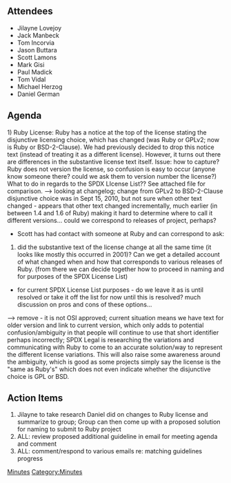 ## Attendees

  - Jilayne Lovejoy
  - Jack Manbeck
  - Tom Incorvia
  - Jason Buttara
  - Scott Lamons
  - Mark Gisi
  - Paul Madick
  - Tom Vidal
  - Michael Herzog
  - Daniel German

## Agenda

1\) Ruby License: Ruby has a notice at the top of the license stating
the disjunctive licensing choice, which has changed (was Ruby or GPLv2;
now is Ruby or BSD-2-Clause). We had previously decided to drop this
notice text (instead of treating it as a different license). However, it
turns out there are differences in the substantive license text itself.
Issue: how to capture? Ruby does not version the license, so confusion
is easy to occur (anyone know someone there? could we ask them to
version number the license?) What to do in regards to the SPDX LIcense
List?? See attached file for comparison. --\> looking at changelog;
change from GPLv2 to BSD-2-Clause disjunctive choice was in Sept 15,
2010, but not sure when other text changed - appears that other text
changed incrementally, much earlier (in between 1.4 and 1.6 of Ruby)
making it hard to determine where to call it different versions... could
we correspond to releases of project, perhaps?

  - Scott has had contact with someone at Ruby and can correspond to
    ask:

<!-- end list -->

1.  did the substantive text of the license change at all the same time
    (it looks like mostly this occurred in 2001)? Can we get a detailed
    account of what changed when and how that corresponds to various
    releases of Ruby. (from there we can decide together how to proceed
    in naming and for purposes of the SPDX License List)

<!-- end list -->

  - for current SPDX License List purposes - do we leave it as is until
    resolved or take it off the list for now until this is resolved?
    much discussion on pros and cons of these options...

\--\> remove - it is not OSI approved; current situation means we have
text for older version and link to current version, which only adds to
potential confusion/ambiguity in that people will continue to use that
short identifier perhaps incorrectly; SPDX Legal is researching the
variations and communicating with Ruby to come to an accurate
solution/way to represent the different license variations. This will
also raise some awareness around the ambiguity, which is good as some
projects simply say the license is the "same as Ruby's" which does not
even indicate whether the disjunctive choice is GPL or BSD.

## Action Items

1.  Jilayne to take research Daniel did on changes to Ruby license and
    summarize to group; Group can then come up with a proposed solution
    for naming to submit to Ruby project
2.  ALL: review proposed additional guideline in email for meeting
    agenda and comment
3.  ALL: comment/respond to various emails re: matching guidelines
    progress

[Minutes](Category:Legal "wikilink")
[Category:Minutes](Category:Minutes "wikilink")
